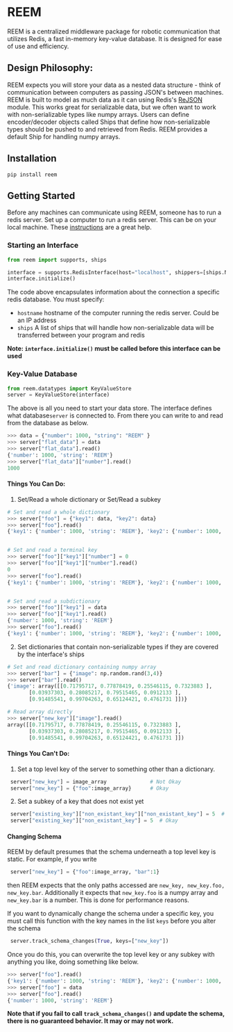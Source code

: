 # REEM

REEM is a centralized middleware package for robotic communication that utilizes Redis, a fast in-memory key-value database. It is designed for ease of use and efficiency.

## Design Philosophy:
REEM expects you will store your data as a nested data structure - think of communication between computers as passing JSON's between machines. REEM is built to model as much data as it can using Redis's [ReJSON](https://pypi.org/project/rejson/) module. This works great for serializable data, but we often want to work with non-serializable types like numpy arrays. Users can define encoder/decoder objects called Ships that define how non-serializable types should be pushed to and retrieved from Redis. REEM provides a default Ship for handling numpy arrays.

## Installation
``pip install reem``


## Getting Started
Before any machines can communicate using REEM, someone has to run a redis server. Set up a computer to run a redis server. This can be on your local machine. These [instructions](https://redis.io/topics/quickstart) are a great help.

### Starting an Interface
```python
from reem import supports, ships

interface = supports.RedisInterface(host="localhost", shippers=[ships.NumpyShip()])
interface.initialize()
```
The code above encapsulates information about the connection a specific redis database. You must specify:
- ``hostname`` hostname of the computer running the redis server. Could be an IP address
- ``ships`` A list of ships that will handle how non-serializable data will be transferred between your program and redis

**Note: ``interface.initialize()`` must be called before this interface can be used**


### Key-Value Database
```python
from reem.datatypes import KeyValueStore
server = KeyValueStore(interface)
```
The above is all you need to start your data store. The interface defines what database``server`` is connected to. From there you can write to and read from the database as below.

```python
>>> data = {"number": 1000, "string": "REEM" }
>>> server["flat_data"] = data
>>> server["flat_data"].read()
{'number': 1000, 'string': 'REEM'}
>>> server["flat_data"]["number"].read()
1000
```

#### Things You Can Do:

1. Set/Read a whole dictionary or Set/Read a subkey

```python
# Set and read a whole dictionary
>>> server["foo"] = {"key1": data, "key2": data}
>>> server["foo"].read()
{'key1': {'number': 1000, 'string': 'REEM'}, 'key2': {'number': 1000, 'string': 'REEM'}}


# Set and read a terminal key
>>> server["foo"]["key1"]["number"] = 0
>>> server["foo"]["key1"]["number"].read()
0
>>> server["foo"].read()
{'key1': {'number': 1000, 'string': 'REEM'}, 'key2': {'number': 1000, 'string': 'REEM'}}


# Set and read a subdictionary
>>> server["foo"]["key1"] = data
>>> server["foo"]["key1"].read()
{'number': 1000, 'string': 'REEM'}
>>> server["foo"].read()
{'key1': {'number': 1000, 'string': 'REEM'}, 'key2': {'number': 1000, 'string': 'REEM'}}
```

2. Set dictionaries that contain non-serializable types if they are covered by the interface's ships

```python
# Set and read dictionary containing numpy array
>>> server["bar"] = {"image": np.random.rand(3,4)}
>>> server["bar"].read()
{'image': array([[0.71795717, 0.77878419, 0.25546115, 0.7323883 ],
       [0.03937303, 0.28085217, 0.79515465, 0.0912133 ],
       [0.91485541, 0.99704263, 0.65124421, 0.4761731 ]])}

# Read array directly
>>> server["new_key"]["image"].read()
array([[0.71795717, 0.77878419, 0.25546115, 0.7323883 ],
       [0.03937303, 0.28085217, 0.79515465, 0.0912133 ],
       [0.91485541, 0.99704263, 0.65124421, 0.4761731 ]])
```
#### Things You Can't Do:
1. Set a top level key of the server to something other than a dictionary.
```python
 server["new_key"] = image_array              # Not Okay
 server["new_key"] = {"foo":image_array}      # Okay
```
2. Set a subkey of a key that does not exist yet
```python
 server["existing_key"]["non_existant_key"]["non_existant_key"] = 5  # Not Okay
 server["existing_key"]["non_existant_key"] = 5  # Okay
```
#### Changing Schema

REEM by default presumes that the schema underneath a top level key is static. For example, if you write
```python
 server["new_key"] = {"foo":image_array, "bar":1}
```
then REEM expects that the only paths accessed are ``new_key, new_key.foo, new_key.bar``. Additionally it expects that ``new_key.foo`` is a numpy array and ``new_key.bar`` is a number. This is done for performance reasons.

If you want to dynamically change the schema under a specific key, you must call this function with the key names in the list ``keys`` before you alter the schema

```python
 server.track_schema_changes(True, keys=["new_key"])
```

Once you do this, you can overwrite the top level key or any subkey with anything you like, doing something like below.

```python
>>> server["foo"].read()
{'key1': {'number': 1000, 'string': 'REEM'}, 'key2': {'number': 1000, 'string': 'REEM'}}
>>> server["foo"] = data
>>> server["foo"].read()
{'number': 1000, 'string': 'REEM'}
```

**Note that if you fail to call ``track_schema_changes()`` and update the schema, there is no guaranteed behavior. It may or may not work.**
